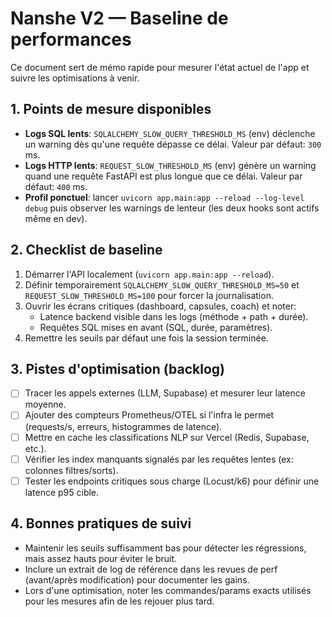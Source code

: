 # Nanshe V2 — Baseline de performances

Ce document sert de mémo rapide pour mesurer l'état actuel de l'app et suivre les optimisations à venir.

## 1. Points de mesure disponibles
- **Logs SQL lents**: `SQLALCHEMY_SLOW_QUERY_THRESHOLD_MS` (env) déclenche un warning dès qu'une requête dépasse ce délai. Valeur par défaut: `300` ms.
- **Logs HTTP lents**: `REQUEST_SLOW_THRESHOLD_MS` (env) génère un warning quand une requête FastAPI est plus longue que ce délai. Valeur par défaut: `400` ms.
- **Profil ponctuel**: lancer `uvicorn app.main:app --reload --log-level debug` puis observer les warnings de lenteur (les deux hooks sont actifs même en dev).

## 2. Checklist de baseline
1. Démarrer l'API localement (`uvicorn app.main:app --reload`).
2. Définir temporairement `SQLALCHEMY_SLOW_QUERY_THRESHOLD_MS=50` et `REQUEST_SLOW_THRESHOLD_MS=100` pour forcer la journalisation.
3. Ouvrir les écrans critiques (dashboard, capsules, coach) et noter:
   - Latence backend visible dans les logs (méthode + path + durée).
   - Requêtes SQL mises en avant (SQL, durée, paramètres).
4. Remettre les seuils par défaut une fois la session terminée.

## 3. Pistes d'optimisation (backlog)
- [ ] Tracer les appels externes (LLM, Supabase) et mesurer leur latence moyenne.
- [ ] Ajouter des compteurs Prometheus/OTEL si l'infra le permet (requests/s, erreurs, histogrammes de latence).
- [ ] Mettre en cache les classifications NLP sur Vercel (Redis, Supabase, etc.).
- [ ] Vérifier les index manquants signalés par les requêtes lentes (ex: colonnes filtres/sorts).
- [ ] Tester les endpoints critiques sous charge (Locust/k6) pour définir une latence p95 cible.

## 4. Bonnes pratiques de suivi
- Maintenir les seuils suffisamment bas pour détecter les régressions, mais assez hauts pour éviter le bruit.
- Inclure un extrait de log de référence dans les revues de perf (avant/après modification) pour documenter les gains.
- Lors d'une optimisation, noter les commandes/params exacts utilisés pour les mesures afin de les rejouer plus tard.
